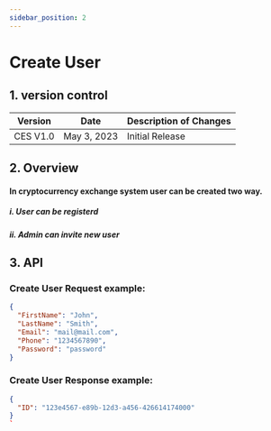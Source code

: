 ```yaml
---
sidebar_position: 2
---
```


# Create User

## 1. version control

| Version  | Date        | Description of Changes |
| -------- | ----------- | ---------------------- |
| CES V1.0 | May 3, 2023 | Initial Release        |

## 2. Overview

#### In cryptocurrency exchange system user can be created two way.
##### i.  User can be registerd
##### ii. Admin can invite new user


## 3. API

### Create User Request example:

```json
{
  "FirstName": "John",
  "LastName": "Smith",
  "Email": "mail@mail.com",
  "Phone": "1234567890",
  "Password": "password"
}
```

### Create User Response example:

```json
{
  "ID": "123e4567-e89b-12d3-a456-426614174000"
}
`